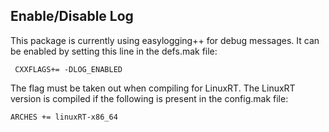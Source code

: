 Enable/Disable Log
------------------

This package is currently using easylogging++ for debug messages. It can be enabled by setting this line in the defs.mak file:

     CXXFLAGS+= -DLOG_ENABLED

The flag must be taken out when compiling for LinuxRT. The LinuxRT version is compiled if the following is present in the config.mak file:

    ARCHES += linuxRT-x86_64
